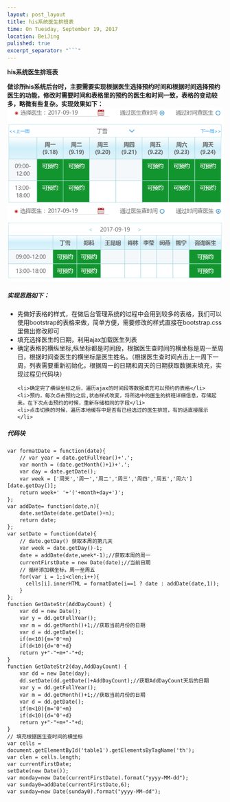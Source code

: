```yaml
---
layout: post_layout
title: his系统医生排班表
time: On Tuesday, September 19, 2017
location: BeiJing
pulished: true
excerpt_separator: "```"
---
```

**his系统医生排班表**  
<div style="word-spacing: 10px;font-weight: bold">做诊所his系统后台时，主要需要实现根据医生选择预约时间和根据时间选择预约医生的功能，修改时需要时间和表格里的预约的医生和时间一致，表格的变动较多，略微有些复杂。实现效果如下：</div>
<img src="../images/图片1.png" alt="">
<img src="../images/图片2.png" alt="">
<h5>实现思路如下：</h5>
<ul>
        <li>先做好表格的样式，在做后台管理系统的过程中会用到较多的表格，我们可以使用bootstrap的表格来做，简单方便，需要修改的样式直接在bootstrap.css里做出修改即可</li>
        <li>填充选择医生的日期，利用ajax加载医生列表</li>
            <li>确定表格的横纵坐标,纵坐标都是时间段，根据医生查时间的横坐标是周一至周日，根据时间查医生的横坐标是医生姓名。（根据医生查时间点击上一周下一周，列表需要重新初始化，根据周一的日期和周天的日期获取数据来填充，实现过程见代码块）</li>

    <li>确定完了横纵坐标之后，遍历ajax的时间段等数据填充可以预约的表格</li>
    <li>预约，每次点击预约之后,状态样式改变，将所选中的医生的排班详细信息，存储起来。在下次点击预约的时候，重新存储相同的字段</li>
    <li>点击切换的时候，遍历本地缓存中是否有已经选过的医生排班，有的话直接展示</li>
</ul>     


##### 代码块
``` 
var formatDate = function(date){       
    // var year = date.getFullYear()+'.';
    var month = (date.getMonth()+1)+'.';
    var day = date.getDate();
    var week = ['周天','周一','周二','周三','周四','周五','周六'][date.getDay()]; 
    return week+' '+'('+month+day+')';
};
var addDate= function(date,n){    
    date.setDate(date.getDate()+n);    
    return date;
};
var setDate = function(date){     
    // date.getDay() 获取本周的第几天
    var week = date.getDay()-1;
    date = addDate(date,week*-1);//获取本周的周一
    currentFirstDate = new Date(date);//当前日期
    // 循环添加横坐标，周一至周五
    for(var i = 1;i<clen;i++){         
      cells[i].innerHTML = formatDate(i==1 ? date : addDate(date,1));
    }        
};   
function GetDateStr(AddDayCount) { 
    var dd = new Date(); 
    var y = dd.getFullYear(); 
    var m = dd.getMonth()+1;//获取当前月份的日期 
    var d = dd.getDate(); 
    if(m<10){m='0'+m}
    if(d<10){d='0'+d}
    return y+"-"+m+"-"+d; 
} 
function GetDateStr2(day,AddDayCount) {
    var dd = new Date(day); 
    dd.setDate(dd.getDate()+AddDayCount);//获取AddDayCount天后的日期 
    var y = dd.getFullYear(); 
    var m = dd.getMonth()+1;//获取当前月份的日期 
    var d = dd.getDate(); 
    if(m<10){m='0'+m}
    if(d<10){d='0'+d}
    return y+"-"+m+"-"+d; 
} 
// 填充根据医生查时间的横坐标
var cells = document.getElementById('table1').getElementsByTagName('th');
var clen = cells.length;
var currentFirstDate;
setDate(new Date());  
var monday=new Date(currentFirstDate).format("yyyy-MM-dd");
var sunday0=addDate(currentFirstDate,6);
var sunday=new Date(sunday0).format("yyyy-MM-dd");
```
